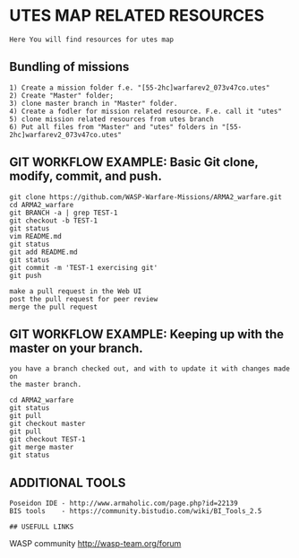 # UTES MAP RELATED RESOURCES
```
Here You will find resources for utes map
```
## Bundling of missions
```
1) Create a mission folder f.e. "[55-2hc]warfarev2_073v47co.utes"
2) Create "Master" folder;
3) clone master branch in "Master" folder.  
4) Create a fodler for mission related resource. F.e. call it "utes"
5) clone mission related resources from utes branch
6) Put all files from "Master" and "utes" folders in "[55-2hc]warfarev2_073v47co.utes"
```
## GIT WORKFLOW EXAMPLE: Basic Git clone, modify, commit, and push.
```
git clone https://github.com/WASP-Warfare-Missions/ARMA2_warfare.git
cd ARMA2_warfare
git BRANCH -a | grep TEST-1
git checkout -b TEST-1
git status
vim README.md
git status
git add README.md
git status
git commit -m 'TEST-1 exercising git'
git push

make a pull request in the Web UI
post the pull request for peer review
merge the pull request
```
## GIT WORKFLOW EXAMPLE: Keeping up with the master on your branch.
```
you have a branch checked out, and with to update it with changes made on
the master branch.

cd ARMA2_warfare
git status
git pull
git checkout master
git pull
git checkout TEST-1
git merge master
git status
```
## ADDITIONAL TOOLS
```
Poseidon IDE - http://www.armaholic.com/page.php?id=22139
BIS tools	 - https://community.bistudio.com/wiki/BI_Tools_2.5
```
```
## USEFULL LINKS
```
WASP community
http://wasp-team.org/forum